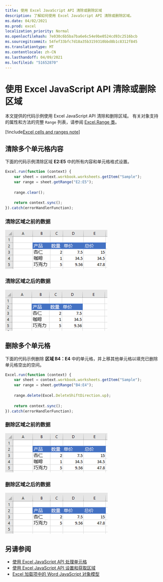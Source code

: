 ```yaml
---
title: 使用 Excel JavaScript API 清除或删除区域
description: 了解如何使用 Excel JavaScript API 清除或删除区域。
ms.date: 04/02/2021
ms.prod: excel
localization_priority: Normal
ms.openlocfilehash: 7e030c6b5ba7ba6e6c54e9be0524cd93c2516bcb
ms.sourcegitcommit: 54fef33bfc7d18a35b3159310bbd8b1c8312f845
ms.translationtype: MT
ms.contentlocale: zh-CN
ms.lasthandoff: 04/09/2021
ms.locfileid: "51652870"
---
```

# <a name="clear-or-delete-ranges-using-the-excel-javascript-api"></a>使用 Excel JavaScript API 清除或删除区域

本文提供的代码示例使用 Excel JavaScript API 清除和删除区域。 有关对象支持的属性和方法的完整 `Range` 列表，请参阅 [Excel.Range 类](/javascript/api/excel/excel.range)。

[!include[Excel cells and ranges note](../includes/note-excel-cells-and-ranges.md)]

## <a name="clear-a-range-of-cells"></a>清除多个单元格内容

下面的代码示例清除区域 **E2:E5** 中的所有内容和单元格格式设置。  

```js
Excel.run(function (context) {
    var sheet = context.workbook.worksheets.getItem("Sample");
    var range = sheet.getRange("E2:E5");

    range.clear();

    return context.sync();
}).catch(errorHandlerFunction);
```

### <a name="data-before-range-is-cleared"></a>清除区域之前的数据

![Excel 中清除区域之前的数据](../images/excel-ranges-start.png)

### <a name="data-after-range-is-cleared"></a>清除区域之后的数据

![Excel 中清除区域之后的数据](../images/excel-ranges-after-clear.png)

## <a name="delete-a-range-of-cells"></a>删除多个单元格

下面的代码示例删除 **区域 B4：E4** 中的单元格，并上移其他单元格以填充已删除单元格空出的空间。

```js
Excel.run(function (context) {
    var sheet = context.workbook.worksheets.getItem("Sample");
    var range = sheet.getRange("B4:E4");

    range.delete(Excel.DeleteShiftDirection.up);

    return context.sync();
}).catch(errorHandlerFunction);
```

### <a name="data-before-range-is-deleted"></a>删除区域之前的数据

![Excel 中删除区域之前的数据](../images/excel-ranges-start.png)

### <a name="data-after-range-is-deleted"></a>删除区域之后的数据

![Excel 中删除区域之后的数据](../images/excel-ranges-after-delete.png)


## <a name="see-also"></a>另请参阅

- [使用 Excel JavaScript API 处理单元格](excel-add-ins-cells.md)
- [使用 Excel JavaScript API 设置和获取区域](excel-add-ins-ranges-set-get.md)
- [Excel 加载项中的 Word JavaScript 对象模型](excel-add-ins-core-concepts.md)
